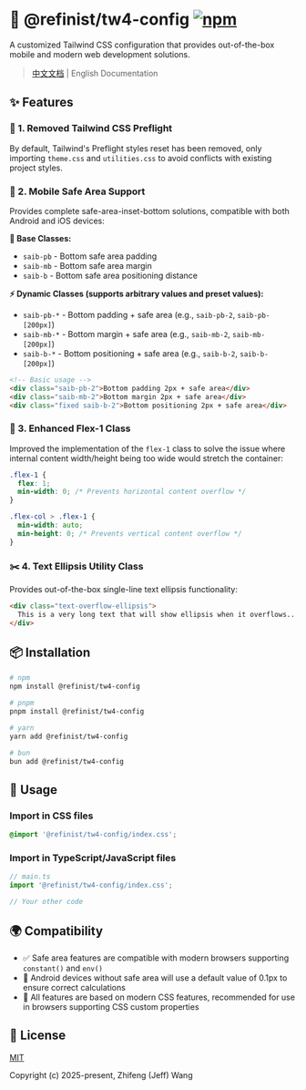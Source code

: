 # 🎨 @refinist/tw4-config [![npm](https://img.shields.io/npm/v/@refinist/tw4-config.svg?style=flat&colorA=00a6f4&colorB=030712)](https://npmjs.com/package/@refinist/tw4-config)

A customized Tailwind CSS configuration that provides out-of-the-box mobile and modern web development solutions.

> [中文文档](./README.zh.md) | English Documentation

## ✨ Features

### 🚫 1. Removed Tailwind CSS Preflight

By default, Tailwind's Preflight styles reset has been removed, only importing `theme.css` and `utilities.css` to avoid conflicts with existing project styles.

### 📱 2. Mobile Safe Area Support

Provides complete safe-area-inset-bottom solutions, compatible with both Android and iOS devices:

**🔧 Base Classes:**

- `saib-pb` - Bottom safe area padding
- `saib-mb` - Bottom safe area margin
- `saib-b` - Bottom safe area positioning distance

**⚡ Dynamic Classes (supports arbitrary values and preset values):**

- `saib-pb-*` - Bottom padding + safe area (e.g., `saib-pb-2`, `saib-pb-[200px]`)
- `saib-mb-*` - Bottom margin + safe area (e.g., `saib-mb-2`, `saib-mb-[200px]`)
- `saib-b-*` - Bottom positioning + safe area (e.g., `saib-b-2`, `saib-b-[200px]`)

```html
<!-- Basic usage -->
<div class="saib-pb-2">Bottom padding 2px + safe area</div>
<div class="saib-mb-2">Bottom margin 2px + safe area</div>
<div class="fixed saib-b-2">Bottom positioning 2px + safe area</div>
```

### 🔄 3. Enhanced Flex-1 Class

Improved the implementation of the `flex-1` class to solve the issue where internal content width/height being too wide would stretch the container:

```css
.flex-1 {
  flex: 1;
  min-width: 0; /* Prevents horizontal content overflow */
}

.flex-col > .flex-1 {
  min-width: auto;
  min-height: 0; /* Prevents vertical content overflow */
}
```

### ✂️ 4. Text Ellipsis Utility Class

Provides out-of-the-box single-line text ellipsis functionality:

```html
<div class="text-overflow-ellipsis">
  This is a very long text that will show ellipsis when it overflows...
</div>
```

## 📦 Installation

```bash
# npm
npm install @refinist/tw4-config

# pnpm
pnpm install @refinist/tw4-config

# yarn
yarn add @refinist/tw4-config

# bun
bun add @refinist/tw4-config
```

## 🚀 Usage

### Import in CSS files

```css
@import '@refinist/tw4-config/index.css';
```

### Import in TypeScript/JavaScript files

```typescript
// main.ts
import '@refinist/tw4-config/index.css';

// Your other code
```

## 🌍 Compatibility

- ✅ Safe area features are compatible with modern browsers supporting `constant()` and `env()`
- 🤖 Android devices without safe area will use a default value of 0.1px to ensure correct calculations
- 🔧 All features are based on modern CSS features, recommended for use in browsers supporting CSS custom properties

## 📄 License

[MIT](./LICENSE)

Copyright (c) 2025-present, Zhifeng (Jeff) Wang
